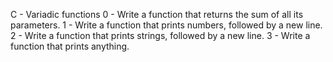 C - Variadic functions 0 - Write a function that returns the sum of all its parameters. 1 - Write a function that prints numbers, followed by a new line. 2 - Write a function that prints strings, followed by a new line. 3 - Write a function that prints anything.

